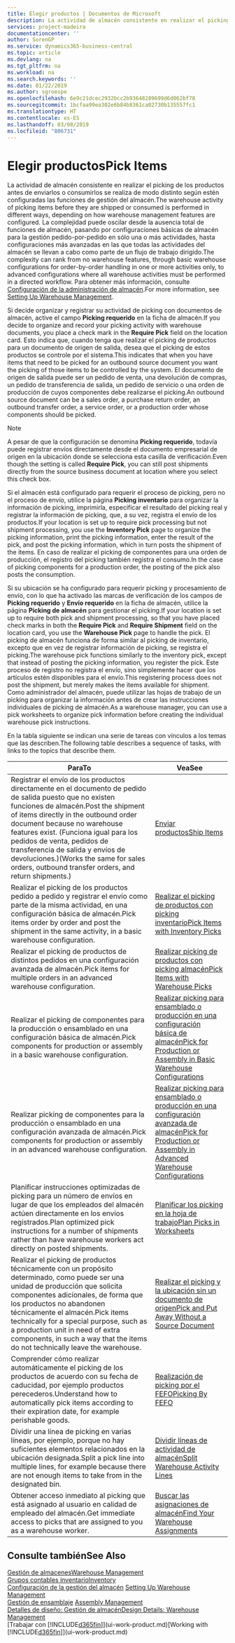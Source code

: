 ```yaml
---
title: Elegir productos | Documentos de Microsoft
description: La actividad de almacén consistente en realizar el picking de los productos antes de enviarlos o consumirlos se realiza de modo distinto según estén configuradas las funciones de gestión del almacén. La complejidad de la [configuración](../configure-warehouse-processes.md) puede oscilar desde la ausencia total de funciones de almacén, pasando por configuraciones de almacén básicas para la gestión pedido-por-pedido en sólo una o más actividades, hasta configuraciones más avanzadas en las que todas las actividades del almacén se llevan a cabo como parte de un flujo de trabajo dirigido.
services: project-madeira
documentationcenter: ''
author: SorenGP
ms.service: dynamics365-business-central
ms.topic: article
ms.devlang: na
ms.tgt_pltfrm: na
ms.workload: na
ms.search.keywords: ''
ms.date: 01/22/2019
ms.author: sgroespe
ms.openlocfilehash: 6e9c21dcec2932bcc2b93648289699d6d062bf78
ms.sourcegitcommit: 1bcfaa99ea302e6b84b8361ca02730b135557fc1
ms.translationtype: HT
ms.contentlocale: es-ES
ms.lasthandoff: 03/08/2019
ms.locfileid: "806731"
---
```

# <a name="pick-items"></a><span data-ttu-id="c9094-104">Elegir productos</span><span class="sxs-lookup"><span data-stu-id="c9094-104">Pick Items</span></span>
<span data-ttu-id="c9094-105">La actividad de almacén consistente en realizar el picking de los productos antes de enviarlos o consumirlos se realiza de modo distinto según estén configuradas las funciones de gestión del almacén.</span><span class="sxs-lookup"><span data-stu-id="c9094-105">The warehouse activity of picking items before they are shipped or consumed is performed in different ways, depending on how warehouse management features are configured.</span></span> <span data-ttu-id="c9094-106">La complejidad puede oscilar desde la ausencia total de funciones de almacén, pasando por configuraciones básicas de almacén para la gestión pedido-por-pedido en sólo una o más actividades, hasta configuraciones más avanzadas en las que todas las actividades del almacén se llevan a cabo como parte de un flujo de trabajo dirigido.</span><span class="sxs-lookup"><span data-stu-id="c9094-106">The complexity can rank from no warehouse features, through basic warehouse configurations for order-by-order handling in one or more activities only, to advanced configurations where all warehouse activities must be performed in a directed workflow.</span></span> <span data-ttu-id="c9094-107">Para obtener más información, consulte [Configuración de la administración de almacén](warehouse-setup-warehouse.md).</span><span class="sxs-lookup"><span data-stu-id="c9094-107">For more information, see [Setting Up Warehouse Management](warehouse-setup-warehouse.md).</span></span>

<span data-ttu-id="c9094-108">Si decide organizar y registrar su actividad de picking con documentos de almacén, active el campo **Picking requerido** en la ficha de almacén.</span><span class="sxs-lookup"><span data-stu-id="c9094-108">If you decide to organize and record your picking activity with warehouse documents, you place a check mark in the **Require Pick** field on the location card.</span></span> <span data-ttu-id="c9094-109">Esto indica que, cuando tenga que realizar el picking de productos para un documento de origen de salida, desea que el picking de estos productos se controle por el sistema.</span><span class="sxs-lookup"><span data-stu-id="c9094-109">This indicates that when you have items that need to be picked for an outbound source document you want the picking of those items to be controlled by the system.</span></span> <span data-ttu-id="c9094-110">El documento de origen de salida puede ser un pedido de venta, una devolución de compras, un pedido de transferencia de salida, un pedido de servicio o una orden de producción de cuyos componentes debe realizarse el picking.</span><span class="sxs-lookup"><span data-stu-id="c9094-110">An outbound source document can be a sales order, a purchase return order, an outbound transfer order, a service order, or a production order whose components should be picked.</span></span>

> [!NOTE]
> <span data-ttu-id="c9094-111">A pesar de que la configuración se denomina **Picking requerido**, todavía puede registrar envíos directamente desde el documento empresarial de origen en la ubicación donde se selecciona esta casilla de verificación.</span><span class="sxs-lookup"><span data-stu-id="c9094-111">Even though the setting is called **Require Pick**, you can still post shipments directly from the source business document at location where you select this check box.</span></span>

<span data-ttu-id="c9094-112">Si el almacén está configurado para requerir el proceso de picking, pero no el proceso de envío, utilice la página **Picking inventario** para organizar la información de picking, imprimirla, especificar el resultado del picking real y registrar la información de picking, que, a su vez, registra el envío de los productos.</span><span class="sxs-lookup"><span data-stu-id="c9094-112">If your location is set up to require pick processing but not shipment processing, you use the **Inventory Pick** page to organize the picking information, print the picking information, enter the result of the pick, and post the picking information, which in turn posts the shipment of the items.</span></span> <span data-ttu-id="c9094-113">En caso de realizar el picking de componentes para una orden de producción, el registro del picking también registra el consumo.</span><span class="sxs-lookup"><span data-stu-id="c9094-113">In the case of picking components for a production order, the posting of the pick also posts the consumption.</span></span>

<span data-ttu-id="c9094-114">Si su ubicación se ha configurado para requerir picking y procesamiento de envío, con lo que ha activado las marcas de verificación de los campos de **Picking requerido** y **Envío requerido** en la ficha de almacén, utilice la página **Picking de almacén** para gestionar el picking.</span><span class="sxs-lookup"><span data-stu-id="c9094-114">If your location is set up to require both pick and shipment processing, so that you have placed check marks in both the **Require Pick** and **Require Shipment** field on the location card, you use the **Warehouse Pick** page to handle the pick.</span></span> <span data-ttu-id="c9094-115">El picking de almacén funciona de forma similar al picking de inventario, excepto que en vez de registrar información de picking, se registra el picking.</span><span class="sxs-lookup"><span data-stu-id="c9094-115">The warehouse pick functions similarly to the inventory pick, except that instead of posting the picking information, you register the pick.</span></span> <span data-ttu-id="c9094-116">Este proceso de registro no registra el envío, sino simplemente hacer que los artículos estén disponibles para el envío.</span><span class="sxs-lookup"><span data-stu-id="c9094-116">This registering process does not post the shipment, but merely makes the items available for shipment.</span></span> <span data-ttu-id="c9094-117">Como administrador del almacén, puede utilizar las hojas de trabajo de un picking para organizar la información antes de crear las instrucciones individuales de picking de almacén.</span><span class="sxs-lookup"><span data-stu-id="c9094-117">As a warehouse manager, you can use a pick worksheets to organize pick information before creating the individual warehouse pick instructions.</span></span>

<span data-ttu-id="c9094-118">En la tabla siguiente se indican una serie de tareas con vínculos a los temas que las describen.</span><span class="sxs-lookup"><span data-stu-id="c9094-118">The following table describes a sequence of tasks, with links to the topics that describe them.</span></span>   

|<span data-ttu-id="c9094-119">**Para**</span><span class="sxs-lookup"><span data-stu-id="c9094-119">**To**</span></span>|<span data-ttu-id="c9094-120">**Vea**</span><span class="sxs-lookup"><span data-stu-id="c9094-120">**See**</span></span>|
|------------|-------------|  
|<span data-ttu-id="c9094-121">Registrar el envío de los productos directamente en el documento de pedido de salida puesto que no existen funciones de almacén.</span><span class="sxs-lookup"><span data-stu-id="c9094-121">Post the shipment of items directly in the outbound order document because no warehouse features exist.</span></span> <span data-ttu-id="c9094-122">(Funciona igual para los pedidos de venta, pedidos de transferencia de salida y envíos de devoluciones.)</span><span class="sxs-lookup"><span data-stu-id="c9094-122">(Works the same for sales orders, outbound transfer orders, and return shipments.)</span></span>|[<span data-ttu-id="c9094-123">Enviar productos</span><span class="sxs-lookup"><span data-stu-id="c9094-123">Ship Items</span></span>](warehouse-how-ship-items.md)|  
|<span data-ttu-id="c9094-124">Realizar el picking de los productos pedido a pedido y registrar el envío como parte de la misma actividad, en una configuración básica de almacén.</span><span class="sxs-lookup"><span data-stu-id="c9094-124">Pick items order by order and post the shipment in the same activity, in a basic warehouse configuration.</span></span>|[<span data-ttu-id="c9094-125">Realizar el picking de productos con picking inventario</span><span class="sxs-lookup"><span data-stu-id="c9094-125">Pick Items with Inventory Picks</span></span>](warehouse-how-to-pick-items-with-inventory-picks.md)|
|<span data-ttu-id="c9094-126">Realizar el picking de productos de distintos pedidos en una configuración avanzada de almacén.</span><span class="sxs-lookup"><span data-stu-id="c9094-126">Pick items for multiple orders in an advanced warehouse configuration.</span></span>|[<span data-ttu-id="c9094-127">Realizar picking de productos con picking almacén</span><span class="sxs-lookup"><span data-stu-id="c9094-127">Pick Items with Warehouse Picks</span></span>](warehouse-how-to-pick-items-for-warehouse-shipment.md)|  
|<span data-ttu-id="c9094-128">Realizar el picking de componentes para la producción o ensamblado en una configuración básica de almacén.</span><span class="sxs-lookup"><span data-stu-id="c9094-128">Pick components for production or assembly in a basic warehouse configuration.</span></span>|[<span data-ttu-id="c9094-129">Realizar picking para ensamblado o producción en una configuración básica de almacén</span><span class="sxs-lookup"><span data-stu-id="c9094-129">Pick for Production or Assembly in Basic Warehouse Configurations</span></span>](warehouse-how-to-pick-for-production.md)|
|<span data-ttu-id="c9094-130">Realizar picking de componentes para la producción o ensamblado en una configuración avanzada de almacén.</span><span class="sxs-lookup"><span data-stu-id="c9094-130">Pick components for production or assembly in an advanced warehouse configuration.</span></span>|[<span data-ttu-id="c9094-131">Realizar picking para ensamblado o producción en una configuración avanzada de almacén</span><span class="sxs-lookup"><span data-stu-id="c9094-131">Pick for Production or Assembly in Advanced Warehouse Configurations</span></span>](warehouse-how-to-pick-for-internal-operations-in-advanced-warehousing.md)|  
|<span data-ttu-id="c9094-132">Planificar instrucciones optimizadas de picking para un número de envíos en lugar de que los empleados del almacén actúen directamente en los envíos registrados.</span><span class="sxs-lookup"><span data-stu-id="c9094-132">Plan optimized pick instructions for a number of shipments rather than have warehouse workers act directly on posted shipments.</span></span>|[<span data-ttu-id="c9094-133">Planificar los picking en la hoja de trabajo</span><span class="sxs-lookup"><span data-stu-id="c9094-133">Plan Picks in Worksheets</span></span>](warehouse-how-to-plan-picks-in-worksheets.md)|  
|<span data-ttu-id="c9094-134">Realizar el picking de productos técnicamente con un propósito determinado, como puede ser una unidad de producción que solicita componentes adicionales, de forma que los productos no abandonen técnicamente el almacén.</span><span class="sxs-lookup"><span data-stu-id="c9094-134">Pick items technically for a special purpose, such as a production unit in need of extra components, in such a way that the items do not technically leave the warehouse.</span></span>|[<span data-ttu-id="c9094-135">Realizar el picking y la ubicación sin un documento de origen</span><span class="sxs-lookup"><span data-stu-id="c9094-135">Pick and Put Away Without a Source Document</span></span>](warehouse-how-to-create-put-aways-from-internal-put-aways.md)|
|<span data-ttu-id="c9094-136">Comprender cómo realizar automáticamente el picking de los productos de acuerdo con su fecha de caducidad, por ejemplo productos perecederos.</span><span class="sxs-lookup"><span data-stu-id="c9094-136">Understand how to automatically pick items according to their expiration date, for example perishable goods.</span></span>|[<span data-ttu-id="c9094-137">Realización de picking por el FEFO</span><span class="sxs-lookup"><span data-stu-id="c9094-137">Picking By FEFO</span></span>](warehouse-picking-by-fefo.md)|
|<span data-ttu-id="c9094-138">Dividir una línea de picking en varias líneas, por ejemplo, porque no hay suficientes elementos relacionados en la ubicación designada.</span><span class="sxs-lookup"><span data-stu-id="c9094-138">Split a pick line into multiple lines, for example because there are not enough items to take from in the designated bin.</span></span>|[<span data-ttu-id="c9094-139">Dividir líneas de actividad de almacén</span><span class="sxs-lookup"><span data-stu-id="c9094-139">Split Warehouse Activity Lines</span></span>](warehouse-how-to-split-warehouse-activity-lines.md)|
|<span data-ttu-id="c9094-140">Obtener acceso inmediato al picking que está asignado al usuario en calidad de empleado del almacén.</span><span class="sxs-lookup"><span data-stu-id="c9094-140">Get immediate access to picks that are assigned to you as a warehouse worker.</span></span>|[<span data-ttu-id="c9094-141">Buscar las asignaciones de almacén</span><span class="sxs-lookup"><span data-stu-id="c9094-141">Find Your Warehouse Assignments</span></span>](warehouse-how-to-find-your-warehouse-assignments.md)|  

## <a name="see-also"></a><span data-ttu-id="c9094-142">Consulte también</span><span class="sxs-lookup"><span data-stu-id="c9094-142">See Also</span></span>  
[<span data-ttu-id="c9094-143">Gestión de almacenes</span><span class="sxs-lookup"><span data-stu-id="c9094-143">Warehouse Management</span></span>](warehouse-manage-warehouse.md)  
[<span data-ttu-id="c9094-144">Grupos contables inventario</span><span class="sxs-lookup"><span data-stu-id="c9094-144">Inventory</span></span>](inventory-manage-inventory.md)  
<span data-ttu-id="c9094-145">[Configuración de la gestión del almacén](warehouse-setup-warehouse.md)   </span><span class="sxs-lookup"><span data-stu-id="c9094-145">[Setting Up Warehouse Management](warehouse-setup-warehouse.md)   </span></span>  
<span data-ttu-id="c9094-146">[Gestión de ensamblaje](assembly-assemble-items.md)  </span><span class="sxs-lookup"><span data-stu-id="c9094-146">[Assembly Management](assembly-assemble-items.md)  </span></span>  
[<span data-ttu-id="c9094-147">Detalles de diseño: Gestión de almacén</span><span class="sxs-lookup"><span data-stu-id="c9094-147">Design Details: Warehouse Management</span></span>](design-details-warehouse-management.md)  
<span data-ttu-id="c9094-148">[Trabajar con [!INCLUDE[d365fin](includes/d365fin_md.md)]](ui-work-product.md)</span><span class="sxs-lookup"><span data-stu-id="c9094-148">[Working with [!INCLUDE[d365fin](includes/d365fin_md.md)]](ui-work-product.md)</span></span>
